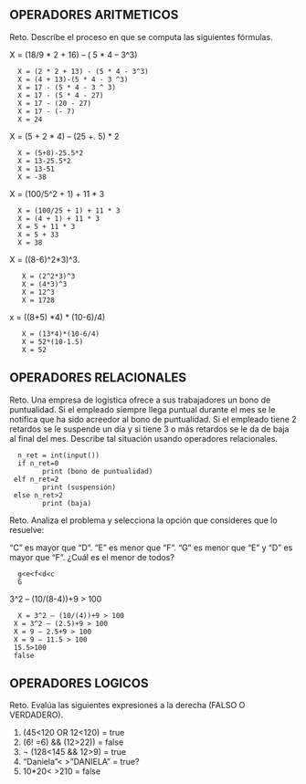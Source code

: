 ## OPERADORES ARITMETICOS
Reto. Describe el proceso en que se computa las siguientes fórmulas.

X = (18/9 * 2 + 16) – ( 5 * 4 – 3^3)

      X = (2 * 2 + 13) - (5 * 4 - 3^3)
      X = (4 + 13)-(5 * 4 - 3 ^3)
      X = 17 - (5 * 4 - 3 ^ 3)
      X = 17 - (5 * 4 - 27)
      X = 17 - (20 - 27)
      X = 17 - (- 7)
      X = 24

X = (5 + 2 * 4) – (25 +. 5) * 2

      X = (5+8)-25.5*2
      X = 13-25.5*2
      X = 13-51
      X = -38 
      

X = (100/5^2 + 1) + 11 * 3

      X = (100/25 + 1) + 11 * 3
      X = (4 + 1) + 11 * 3
      X = 5 + 11 * 3
      X = 5 + 33
      X = 38
      

X = ((8-6)^2*3)^3.

       X = (2^2*3)^3
       X = (4*3)^3
       X = 12^3
       X = 1728

x = ((8+5) *4) * (10-6)/4) 

       X = (13*4)*(10-6/4)
       X = 52*(10-1.5)
       X = 52 

## OPERADORES RELACIONALES
Reto. Una empresa de logística ofrece a sus trabajadores un bono de
puntualidad. Si el empleado siempre llega puntual durante el mes se le
notifica que ha sido acreedor al bono de puntualidad. Si el empleado tiene
2 retardos se le suspende un día y si tiene 3 o más retardos se le da de
baja al final del mes. Describe tal situación usando operadores
relacionales.

      n_ret = int(input())
      if n_ret=0 
            print (bono de puntualidad)
     elf n_ret=2 
            print (suspensión)
     else n_ret>2 
            print (baja)        

Reto. Analiza el problema y selecciona la opción que consideres que lo
resuelve:

“C” es mayor que “D”. “E” es menor que “F”. “G” es menor que “E” y “D” es
mayor que “F”. ¿Cuál es el menor de todos?

      g<e<f<d<c 
      G

3^2 – (10/(8-4))+9 > 100 

      X = 3^2 – (10/(4))+9 > 100
     X = 3^2 – (2.5)+9 > 100
     X = 9 – 2.5+9 > 100
     X = 9 – 11.5 > 100
     15.5>100
     false

## OPERADORES LOGICOS
Reto. Evalúa las siguientes expresiones a la derecha (FALSO O VERDADERO).
1) (45<120 OR 12<120) = true
2) (6! =6) && (12>22)) = false
3) ¬ (128<145 && 12>9) = true
4) “Daniela”< >”DANIELA” = true?
5) 10*20< >210 = false
